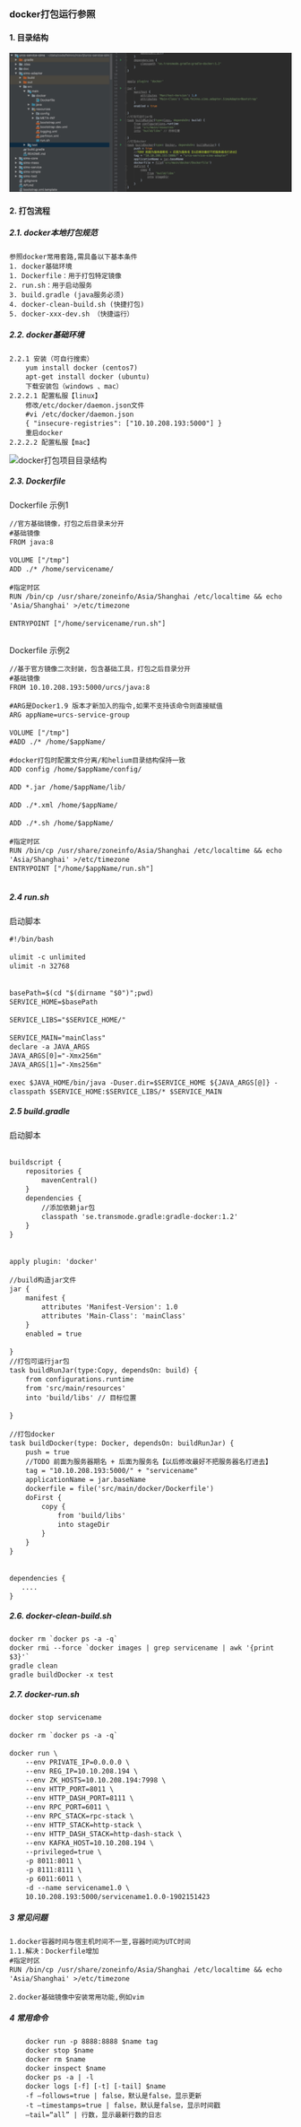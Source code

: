 ### docker打包运行参照

#### 1. 目录结构
![docker打包项目目录结构](../images/docker-build.jpg)


#### 2. 打包流程

##### 2.1. docker本地打包规范
    参照docker常用套路,需具备以下基本条件
    1. docker基础环境
    1. Dockerfile：用于打包特定镜像
    2. run.sh：用于启动服务
    3. build.gradle (java服务必须)
    4. docker-clean-build.sh (快捷打包)
    5. docker-xxx-dev.sh （快捷运行）

##### 2.2. docker基础环境

    2.2.1 安装（可自行搜索）
        yum install docker (centos7)
        apt-get install docker (ubuntu)
        下载安装包（windows 、mac）
    2.2.2.1 配置私服【linux】
        修改/etc/docker/daemon.json文件
        #vi /etc/docker/daemon.json
        { "insecure-registries": ["10.10.208.193:5000"] }
        重启docker
    2.2.2.2 配置私服【mac】
    
 ![docker打包项目目录结构](images/docker-setting.jpg)  


##### 2.3. Dockerfile
   Dockerfile 示例1
   
   ```
   //官方基础镜像，打包之后目录未分开
   #基础镜像
   FROM java:8
   
   VOLUME ["/tmp"]
   ADD ./* /home/servicename/
   
   #指定时区
   RUN /bin/cp /usr/share/zoneinfo/Asia/Shanghai /etc/localtime && echo 'Asia/Shanghai' >/etc/timezone
   
   ENTRYPOINT ["/home/servicename/run.sh"]
         
   ```
   
   Dockerfile 示例2
   ```      
   //基于官方镜像二次封装，包含基础工具，打包之后目录分开
   #基础镜像
   FROM 10.10.208.193:5000/urcs/java:8
   
   #ARG是Docker1.9 版本才新加入的指令,如果不支持该命令则直接赋值
   ARG appName=urcs-service-group
   
   VOLUME ["/tmp"]
   #ADD ./* /home/$appName/
   
   #docker打包时配置文件分离/和helium目录结构保持一致
   ADD config /home/$appName/config/
   
   ADD *.jar /home/$appName/lib/
   
   ADD ./*.xml /home/$appName/
   
   ADD ./*.sh /home/$appName/
   
   #指定时区
   RUN /bin/cp /usr/share/zoneinfo/Asia/Shanghai /etc/localtime && echo 'Asia/Shanghai' >/etc/timezone
   ENTRYPOINT ["/home/$appName/run.sh"]
                 
   ```


##### 2.4  run.sh

启动脚本

```
#!/bin/bash

ulimit -c unlimited
ulimit -n 32768


basePath=$(cd "$(dirname "$0")";pwd)
SERVICE_HOME=$basePath

SERVICE_LIBS="$SERVICE_HOME/"

SERVICE_MAIN="mainClass"
declare -a JAVA_ARGS
JAVA_ARGS[0]="-Xmx256m"
JAVA_ARGS[1]="-Xms256m"

exec $JAVA_HOME/bin/java -Duser.dir=$SERVICE_HOME ${JAVA_ARGS[@]} -classpath $SERVICE_HOME:$SERVICE_LIBS/* $SERVICE_MAIN
```


##### 2.5  build.gradle

启动脚本

```

buildscript {
    repositories {
        mavenCentral()
    }
    dependencies {
        //添加依赖jar包
        classpath 'se.transmode.gradle:gradle-docker:1.2'
    }
}


apply plugin: 'docker'

//build构造jar文件
jar {
    manifest {
        attributes 'Manifest-Version': 1.0
        attributes 'Main-Class': 'mainClass'
    }
    enabled = true

}
//打包可运行jar包
task buildRunJar(type:Copy, dependsOn: build) {
    from configurations.runtime
    from 'src/main/resources'
    into 'build/libs' // 目标位置

}

//打包docker
task buildDocker(type: Docker, dependsOn: buildRunJar) {
    push = true
    //TODO 前面为服务器期名 + 后面为服务名【以后修改最好不把服务器名打进去】
    tag = "10.10.208.193:5000/" + "servicename"
    applicationName = jar.baseName
    dockerfile = file('src/main/docker/Dockerfile')
    doFirst {
        copy {
            from 'build/libs'
            into stageDir
        }
    }
}


dependencies {
   ....
}
```




##### 2.6. docker-clean-build.sh

```
docker rm `docker ps -a -q`
docker rmi --force `docker images | grep servicename | awk '{print $3}'`
gradle clean
gradle buildDocker -x test

```

##### 2.7. docker-run.sh

```
docker stop servicename

docker rm `docker ps -a -q`

docker run \
    --env PRIVATE_IP=0.0.0.0 \
    --env REG_IP=10.10.208.194 \
    --env ZK_HOSTS=10.10.208.194:7998 \
    --env HTTP_PORT=8011 \
    --env HTTP_DASH_PORT=8111 \
    --env RPC_PORT=6011 \
    --env RPC_STACK=rpc-stack \
    --env HTTP_STACK=http-stack \
    --env HTTP_DASH_STACK=http-dash-stack \
    --env KAFKA_HOST=10.10.208.194 \
    --privileged=true \
    -p 8011:8011 \
    -p 8111:8111 \
    -p 6011:6011 \
    -d --name servicename1.0 \
    10.10.208.193:5000/servicename1.0.0-1902151423

```

##### 3 常见问题
    1.docker容器时间与宿主机时间不一至,容器时间为UTC时间
    1.1.解决：Dockerfile增加 
    #指定时区
    RUN /bin/cp /usr/share/zoneinfo/Asia/Shanghai /etc/localtime && echo 'Asia/Shanghai' >/etc/timezone
    
    2.docker基础镜像中安装常用功能,例如vim
    
         
##### 4 常用命令
        
        docker run -p 8888:8888 $name tag
        docker stop $name
        docker rm $name
        docker inspect $name
        docker ps -a | -l
        docker logs [-f] [-t] [-tail] $name
	    -f –follows=true | false，默认是false，显示更新
	    -t –timestamps=true | false，默认是false，显示时间戳
	    –tail=“all” | 行数，显示最新行数的日志
